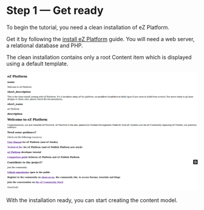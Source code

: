 # Step 1 — Get ready

To begin the tutorial, you need a clean installation of eZ Platform.

Get it by following the [install eZ Platform](../../getting_started/install_ez_platform.md) guide.
You will need a web server, a relational database and PHP.

The clean installation contains only a root Content item which is displayed using a default template.

![Front page after clean installation](img/bike_tutorial_homepage_install_clean.png)

With the installation ready, you can start creating the content model.
